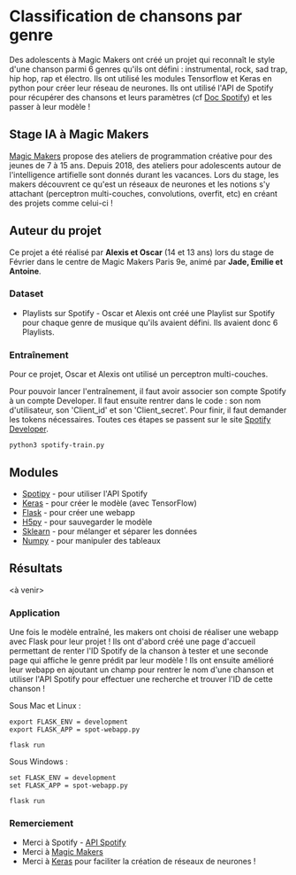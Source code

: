 # Classification de chansons par genre

Des adolescents à Magic Makers ont créé un projet qui reconnaît le style d'une chanson parmi 6 genres qu'ils ont défini : instrumental, rock, sad trap, hip hop, rap et électro.
Ils ont utilisé les modules Tensorflow et Keras en python pour créer leur réseau de neurones.
Ils ont utilisé l'API de Spotify pour récupérer des chansons et leurs paramètres (cf [Doc Spotify](https://developer.spotify.com/documentation/web-api/reference/tracks/get-audio-features/)) et les passer à leur modèle !

## Stage IA à Magic Makers

[Magic Makers](https://www.magicmakers.fr/) propose des ateliers de programmation créative pour des jeunes de 7 à 15 ans. Depuis 2018, des ateliers pour adolescents autour de l'intelligence artifielle sont donnés durant les vacances. Lors du stage, les makers découvrent ce qu'est un réseaux de neurones et les notions s'y attachant (perceptron multi-couches, convolutions, overfit, etc) en créant des projets comme celui-ci !

## Auteur du projet

Ce projet a été réalisé par **Alexis et Oscar** (14 et 13 ans) lors du stage de Février dans le centre de Magic Makers Paris 9e, animé par **Jade, Emilie et Antoine**.


### Dataset

* Playlists sur Spotify - Oscar et Alexis ont créé une Playlist sur Spotify pour chaque genre de musique qu'ils avaient défini. Ils avaient donc 6 Playlists.


### Entraînement

Pour ce projet, Oscar et Alexis ont utilisé un perceptron multi-couches.

Pour pouvoir lancer l'entraînement, il faut avoir associer son compte Spotify à un compte Developer. Il faut ensuite rentrer dans le code : son nom d'utilisateur, son 'Client_id' et son 'Client_secret'. Pour finir, il faut demander les tokens nécessaires. Toutes ces étapes se passent sur le site [Spotify Developer](https://developer.spotify.com/).

```
python3 spotify-train.py
```

## Modules

* [Spotipy](http://spotipy.readthedocs.io/en/latest/) - pour utiliser l'API Spotify
* [Keras](https://keras.io/) - pour créer le modèle (avec TensorFlow)
* [Flask](http://flask.pocoo.org/) - pour créer une webapp
* [H5py](https://www.h5py.org/) - pour sauvegarder le modèle
* [Sklearn](https://scikit-learn.org/stable/) - pour mélanger et séparer les données
* [Numpy](https://www.numpy.org/) - pour manipuler des tableaux


## Résultats

<à venir>

### Application

Une fois le modèle entraîné, les makers ont choisi de réaliser une webapp avec Flask pour leur projet ! Ils ont d'abord créé une page d'accueil permettant de renter l'ID Spotify de la chanson à tester et une seconde page qui affiche le genre prédit par leur modèle !
Ils ont ensuite amélioré leur webapp en ajoutant un champ pour rentrer le nom d'une chanson et utiliser l'API Spotify pour effectuer une recherche et trouver l'ID de cette chanson !


Sous Mac et Linux :
```
export FLASK_ENV = development
export FLASK_APP = spot-webapp.py

flask run
```

Sous Windows :
```
set FLASK_ENV = development
set FLASK_APP = spot-webapp.py

flask run
```

### Remerciement

* Merci à Spotify - [API Spotify](https://developer.spotify.com/documentation/web-api/reference)
* Merci à [Magic Makers](https://www.magicmakers.fr/)
* Merci à [Keras](https://keras.io/) pour faciliter la création de réseaux de neurones !
